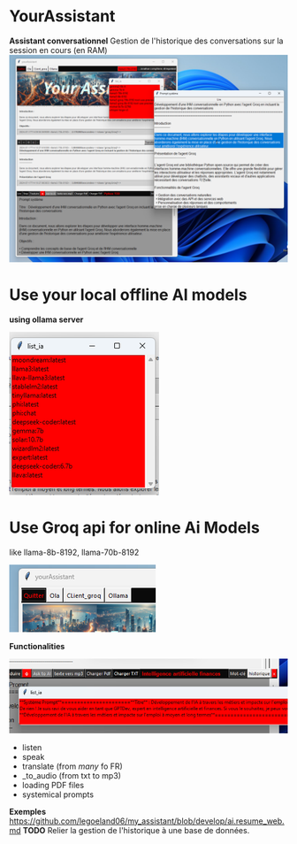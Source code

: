 # YourAssistant
**Assistant conversationnel** 
Gestion de l'historique des conversations sur la session en cours (en RAM)
![capture.png](capture05.png)

# Use your local offline AI models
**using ollama server**

![capture.png](capture04.png)

# Use Groq api for online Ai Models
like llama-8b-8192, llama-70b-8192

![capture.png](capture02.png)

**Functionalities**

![capture.png](capture03.png)
* listen
* speak
* translate (from *many* fo FR)
* _to_audio (from txt to mp3)
* loading PDF files
* systemical prompts

**Exemples**
https://github.com/legoeland06/my_assistant/blob/develop/ai.resume_web.md
**TODO**
Relier la gestion de l'historique à une base de données.
